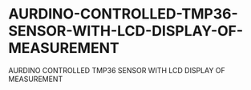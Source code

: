 # AURDINO-CONTROLLED-TMP36-SENSOR-WITH-LCD-DISPLAY-OF-MEASUREMENT
AURDINO CONTROLLED TMP36 SENSOR WITH LCD  DISPLAY OF MEASUREMENT
